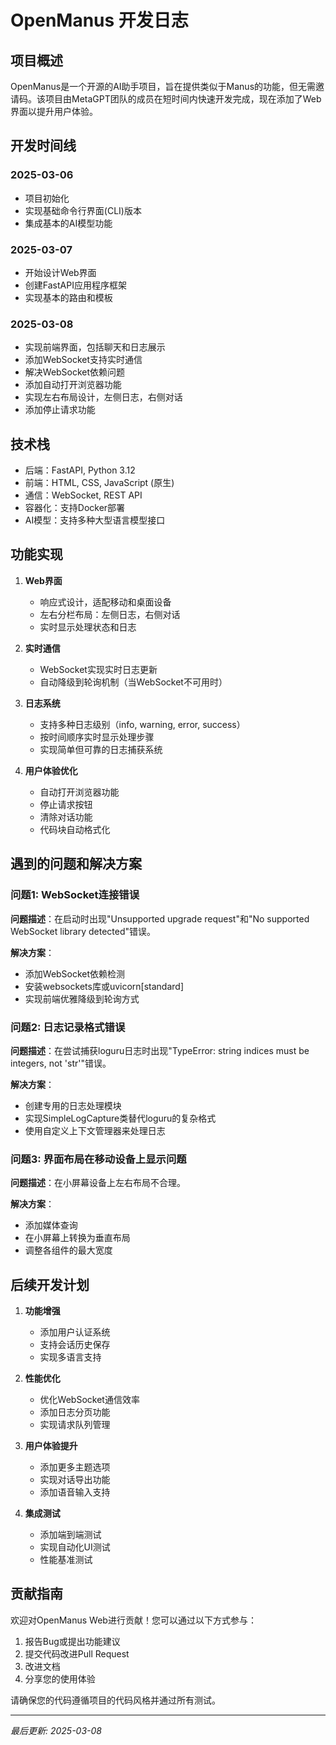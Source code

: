 # OpenManus 开发日志

## 项目概述

OpenManus是一个开源的AI助手项目，旨在提供类似于Manus的功能，但无需邀请码。该项目由MetaGPT团队的成员在短时间内快速开发完成，现在添加了Web界面以提升用户体验。

## 开发时间线

### 2025-03-06
- 项目初始化
- 实现基础命令行界面(CLI)版本
- 集成基本的AI模型功能

### 2025-03-07
- 开始设计Web界面
- 创建FastAPI应用程序框架
- 实现基本的路由和模板

### 2025-03-08
- 实现前端界面，包括聊天和日志展示
- 添加WebSocket支持实时通信
- 解决WebSocket依赖问题
- 添加自动打开浏览器功能
- 实现左右布局设计，左侧日志，右侧对话
- 添加停止请求功能

## 技术栈

- 后端：FastAPI, Python 3.12
- 前端：HTML, CSS, JavaScript (原生)
- 通信：WebSocket, REST API
- 容器化：支持Docker部署
- AI模型：支持多种大型语言模型接口

## 功能实现

1. **Web界面**
   - 响应式设计，适配移动和桌面设备
   - 左右分栏布局：左侧日志，右侧对话
   - 实时显示处理状态和日志

2. **实时通信**
   - WebSocket实现实时日志更新
   - 自动降级到轮询机制（当WebSocket不可用时）

3. **日志系统**
   - 支持多种日志级别（info, warning, error, success）
   - 按时间顺序实时显示处理步骤
   - 实现简单但可靠的日志捕获系统

4. **用户体验优化**
   - 自动打开浏览器功能
   - 停止请求按钮
   - 清除对话功能
   - 代码块自动格式化

## 遇到的问题和解决方案

### 问题1: WebSocket连接错误
**问题描述**：在启动时出现"Unsupported upgrade request"和"No supported WebSocket library detected"错误。

**解决方案**：
- 添加WebSocket依赖检测
- 安装websockets库或uvicorn[standard]
- 实现前端优雅降级到轮询方式

### 问题2: 日志记录格式错误
**问题描述**：在尝试捕获loguru日志时出现"TypeError: string indices must be integers, not 'str'"错误。

**解决方案**：
- 创建专用的日志处理模块
- 实现SimpleLogCapture类替代loguru的复杂格式
- 使用自定义上下文管理器来处理日志

### 问题3: 界面布局在移动设备上显示问题
**问题描述**：在小屏幕设备上左右布局不合理。

**解决方案**：
- 添加媒体查询
- 在小屏幕上转换为垂直布局
- 调整各组件的最大宽度

## 后续开发计划

1. **功能增强**
   - 添加用户认证系统
   - 支持会话历史保存
   - 实现多语言支持

2. **性能优化**
   - 优化WebSocket通信效率
   - 添加日志分页功能
   - 实现请求队列管理

3. **用户体验提升**
   - 添加更多主题选项
   - 实现对话导出功能
   - 添加语音输入支持

4. **集成测试**
   - 添加端到端测试
   - 实现自动化UI测试
   - 性能基准测试

## 贡献指南

欢迎对OpenManus Web进行贡献！您可以通过以下方式参与：

1. 报告Bug或提出功能建议
2. 提交代码改进Pull Request
3. 改进文档
4. 分享您的使用体验

请确保您的代码遵循项目的代码风格并通过所有测试。

---

*最后更新: 2025-03-08*

